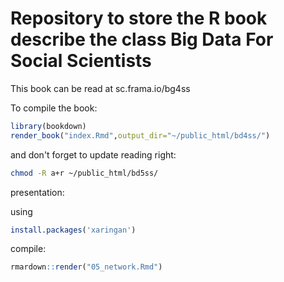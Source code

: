 # Repository to store the R book describe the class Big Data For Social Scientists

This book can be read at sc.frama.io/bg4ss

To compile the book: 
```r
library(bookdown)
render_book("index.Rmd",output_dir="~/public_html/bd4ss/")
```

and don't forget to update reading right: 
```bash
chmod -R a+r ~/public_html/bd5ss/
```

presentation:

using 
```r
install.packages('xaringan')
```

compile:

```r
rmardown::render("05_network.Rmd")
```

